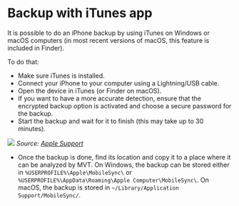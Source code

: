 # Backup with iTunes app

It is possible to do an iPhone backup by using iTunes on Windows or macOS computers (in most recent versions of macOS, this feature is included in Finder).

To do that:

* Make sure iTunes is installed.
* Connect your iPhone to your computer using a Lightning/USB cable.
* Open the device in iTunes (or Finder on macOS).
* If you want to have a more accurate detection, ensure that the encrypted backup option is activated and choose a secure password for the backup.
* Start the backup and wait for it to finish (this may take up to 30 minutes).

![](../../../img/macos-backup.jpg)
_Source: [Apple Support](https://support.apple.com/en-us/HT211229)_

* Once the backup is done, find its location and copy it to a place where it can be analyzed by MVT. On Windows, the backup can be stored either in `%USERPROFILE%\Apple\MobileSync\` or `%USERPROFILE%\AppData\Roaming\Apple Computer\MobileSync\`. On macOS, the backup is stored in `~/Library/Application Support/MobileSync/`.
